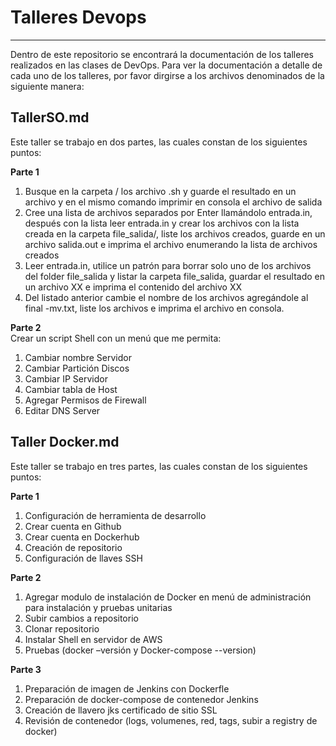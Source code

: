 # Talleres Devops
---

Dentro de este repositorio se encontrará la documentación de los talleres realizados en las clases de DevOps. Para ver la documentación a detalle de cada uno de los talleres, por favor dirgirse a los archivos denominados de la siguiente manera:  
 
## TallerSO.md

   Este taller se trabajo en dos partes, las cuales constan de los siguientes puntos: 
 
 **Parte 1**

  1. Busque en la carpeta / los archivo .sh y guarde el resultado en un archivo y en el mismo comando imprimir en consola el archivo de salida
  2. Cree una lista de archivos separados por Enter llamándolo entrada.in, después con la lista leer entrada.in y crear los archivos con la lista creada en la              carpeta file_salida/, liste los archivos creados, guarde en un archivo salida.out e imprima el archivo  enumerando la lista de archivos creados
  3. Leer entrada.in, utilice un patrón para borrar solo uno de los archivos del folder file_salida y listar la carpeta file_salida, guardar el resultado en un              archivo XX  e imprima el contenido del archivo XX
  4. Del listado anterior cambie el nombre de los archivos agregándole al final -mv.txt, liste los archivos e imprima el archivo en consola.

 **Parte 2**  
  Crear un script Shell con un menú que me permita:  
  1. Cambiar nombre Servidor
  2. Cambiar Partición Discos
  3. Cambiar IP Servidor
  4. Cambiar tabla de Host
  5. Agregar Permisos de Firewall
  6. Editar DNS Server
  
 
## Taller Docker.md

 Este taller se trabajo en tres partes, las cuales constan de los siguientes puntos: 

 **Parte 1**  
  
  1. Configuración de herramienta de desarrollo
  2. Crear cuenta en Github
  3. Crear cuenta en Dockerhub
  4. Creación de repositorio
  5. Configuración de llaves SSH

 **Parte 2**  
    
  1. Agregar modulo de instalación de Docker en menú de administración para instalación y pruebas unitarias
  2. Subir cambios a repositorio
  3. Clonar repositorio
  4. Instalar Shell en servidor de AWS
  5. Pruebas (docker –versión y Docker-compose --version)
  
 **Parte 3**  
  
  1. Preparación de imagen de Jenkins con Dockerfle
  2. Preparación de docker-compose de contenedor Jenkins
  3. Creación de llavero jks certificado de sitio SSL
  4. Revisión de contenedor (logs, volumenes, red, tags, subir a registry de docker)
  
  
  
